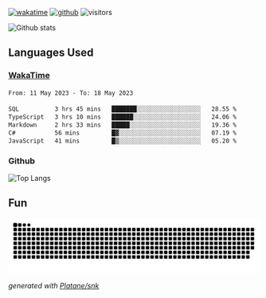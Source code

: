 [![wakatime](https://wakatime.com/badge/user/82c377cd-a54c-404c-b7df-177b313ca539.svg)](https://wakatime.com/@82c377cd-a54c-404c-b7df-177b313ca539)
[![github](https://img.shields.io/github/followers/xinthose?logo=github&style=plastic)](https://github.com/alanhamlett?tab=followers)
![visitors](https://visitor-badge.glitch.me/badge?page_id=xinthose&left_color=green&right_color=red)

![Github stats](https://github-readme-stats.vercel.app/api?username=xinthose&show_icons=true&theme=radical&count_private=true)

## Languages Used

### [WakaTime](https://wakatime.com/)
<!--START_SECTION:waka-->

```text
From: 11 May 2023 - To: 18 May 2023

SQL          3 hrs 45 mins   ███████░░░░░░░░░░░░░░░░░░   28.55 %
TypeScript   3 hrs 10 mins   ██████░░░░░░░░░░░░░░░░░░░   24.06 %
Markdown     2 hrs 33 mins   █████░░░░░░░░░░░░░░░░░░░░   19.36 %
C#           56 mins         █▓░░░░░░░░░░░░░░░░░░░░░░░   07.19 %
JavaScript   41 mins         █▒░░░░░░░░░░░░░░░░░░░░░░░   05.20 %
```

<!--END_SECTION:waka-->

### Github

![Top Langs](https://github-readme-stats.vercel.app/api/top-langs/?username=xinthose)

## Fun
![github contribution grid snake animation](https://raw.githubusercontent.com/xinthose/xinthose/output/github-contribution-grid-snake.svg)

_generated with [Platane/snk](https://github.com/Platane/snk)_
